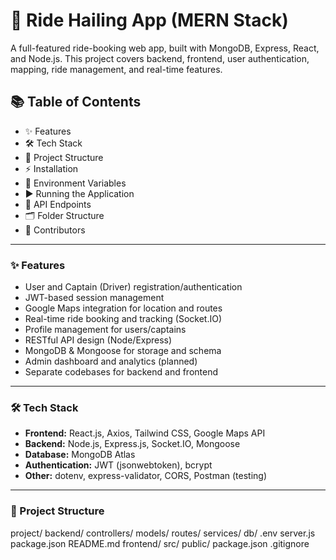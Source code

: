 # 🚖 Ride Hailing App (MERN Stack)

A full-featured ride-booking web app, built with MongoDB, Express, React, and Node.js. This project covers backend, frontend, user authentication, mapping, ride management, and real-time features.

## 📚 Table of Contents

- ✨ Features
- 🛠 Tech Stack
- 📁 Project Structure
- ⚡ Installation
- 🔑 Environment Variables
- ▶️ Running the Application
- 🔌 API Endpoints
- 🗂 Folder Structure
- 🤝 Contributors

---

### ✨ Features

- User and Captain (Driver) registration/authentication
- JWT-based session management
- Google Maps integration for location and routes
- Real-time ride booking and tracking (Socket.IO)
- Profile management for users/captains
- RESTful API design (Node/Express)
- MongoDB & Mongoose for storage and schema
- Admin dashboard and analytics (planned)
- Separate codebases for backend and frontend

---

### 🛠 Tech Stack

- **Frontend:** React.js, Axios, Tailwind CSS, Google Maps API
- **Backend:** Node.js, Express.js, Socket.IO, Mongoose
- **Database:** MongoDB Atlas
- **Authentication:** JWT (jsonwebtoken), bcrypt
- **Other:** dotenv, express-validator, CORS, Postman (testing)

---

### 📁 Project Structure

project/
backend/
controllers/
models/
routes/
services/
db/
.env
server.js
package.json
README.md
frontend/
src/
public/
package.json
.gitignore


